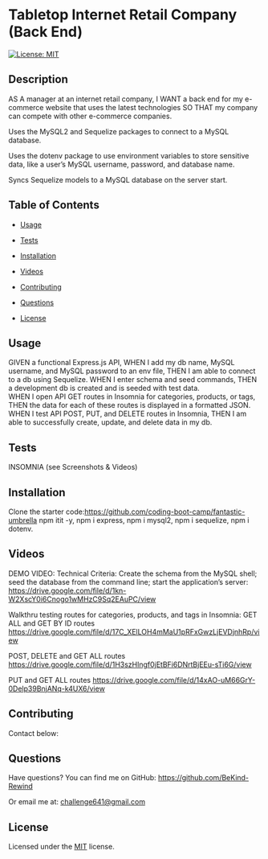 # Tabletop Internet Retail Company (Back End)

[![License: MIT](https://img.shields.io/badge/License-MIT-yellow.svg)](https://choosealicense.com/licenses/mit/)

## Description
AS A manager at an internet retail company, I WANT a back end for my e-commerce website that uses the latest technologies SO THAT my company can compete with other e-commerce companies.

Uses the MySQL2 and Sequelize packages to connect to a MySQL database.

Uses the dotenv package to use environment variables to store sensitive data, like a user’s MySQL username, password, and database name.

Syncs Sequelize models to a MySQL database on the server start.



## Table of Contents
  - [Usage](#usage)
  - [Tests](#tests)
  - [Installation](#installation)
  - [Videos](#videos)
  - [Contributing](#contributing)
  - [Questions](#questions)

  - [License](#license)
      


## Usage
GIVEN a functional Express.js API, 
WHEN I add my db name, MySQL username, and MySQL password to an env file, 
THEN I am able to connect to a db using Sequelize. 
WHEN I enter schema and seed commands, 
THEN a development db is created and is seeded with test data.  
WHEN I open API GET routes in Insomnia for categories, products, or tags, 
THEN the data for each of these routes is displayed in a formatted JSON.  
WHEN I test API POST, PUT, and DELETE routes in Insomnia, 
THEN I am able to successfully create, update, and delete data in my db.



## Tests
INSOMNIA (see Screenshots & Videos)



## Installation
Clone the starter code:https://github.com/coding-boot-camp/fantastic-umbrella 
npm itit -y, 
npm i express, 
npm i mysql2, 
npm i sequelize, 
npm i dotenv. 


## Videos

DEMO VIDEO:
Technical Criteria:
Create the schema from the MySQL shell; seed the database from the command line; start the application’s server: 
https://drive.google.com/file/d/1kn-W2XscY0i6Cnogo1wMHzC9Sq2EAuPC/view

Walkthru testing routes for categories, products, and tags in Insomnia: 
GET ALL and GET BY ID routes
https://drive.google.com/file/d/17C_XElLOH4mMaU1pRFxGwzLjEVDjnhRp/view

POST, DELETE and GET ALL routes
https://drive.google.com/file/d/1H3szHlngf0jEtBFi6DNrtBjEEu-sTi6G/view

PUT and GET ALL routes
https://drive.google.com/file/d/14xAO-uM66GrY-0Delp39BnjANq-k4UX6/view


## Contributing
Contact below:



## Questions

Have questions?
You can find me on GitHub:
https://github.com/BeKind-Rewind

Or email me at:
challenge641@gmail.com


## License

Licensed under the [MIT](https://choosealicense.com/licenses/mit/) license.
    
